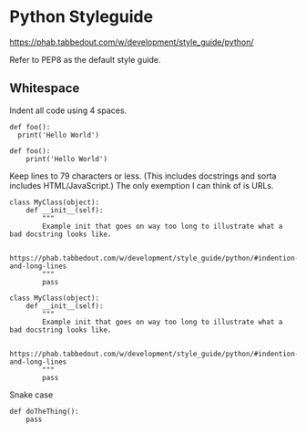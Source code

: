 Python Styleguide
=================

https://phab.tabbedout.com/w/development/style_guide/python/

Refer to PEP8 as the default style guide.

Whitespace
----------

Indent all code using 4 spaces.

```lang=python, counterexample
def foo():
  print('Hello World')
```

```lang=python
def foo():
    print('Hello World')
```

Keep lines to 79 characters or less. (This includes docstrings and sorta
includes HTML/JavaScript.) The only exemption I can think of is URLs.

```lang=python, counterexample
class MyClass(object):
    def __init__(self):
        """
        Example init that goes on way too long to illustrate what a bad docstring looks like.

        https://phab.tabbedout.com/w/development/style_guide/python/#indention-and-long-lines
        """
        pass
```

```lang=python
class MyClass(object):
    def __init__(self):
        """
        Example init that goes on way too long to illustrate what a bad docstring looks like.

        https://phab.tabbedout.com/w/development/style_guide/python/#indention-and-long-lines
        """
        pass
```

Snake case
```lang=python, counterexample
def doTheThing():
    pass
````
